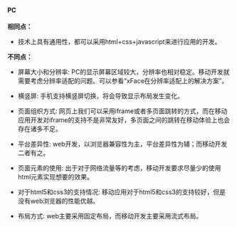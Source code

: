 #### PC

**相同点：**

* 技术上具有通用性，都可以采用html+css+javascript来进行应用的开发。

**不同点：**

* 屏幕大小和分辨率: PC的显示屏幕区域较大，分辨率也相对稳定。移动开发就需要考虑分辨率适配的问题。可以参看“xFace在分辨率适配上的解决方案”。

* 横竖屏: 手机支持横竖屏切换，将会导致显示布局发生变化。

* 页面组织方式: 网页上我们可以采用iframe或者多页面跳转的方式，而在移动应用开发对iframe的支持不是非常友好，多页面之间的跳转在移动体验上也会存在诸多不足。

* 平台差异性: web开发，以浏览器兼容性为主，平台差异性为辅；而移动开发二者有之。

* 页面元素的使用: 出于对于网络流量等的考虑，移动开发要求尽量少的使用html元素实现想要的效果。

* 对于html5和css3的支持情况: 移动应用对于html5和css3的支持较好，但是没有web浏览器的性能优越。

* 布局方式: web主要采用固定布局，而移动开发主要采用流式布局。 

